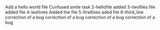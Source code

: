 Add a hello world file
Cunfused smile task
2-hellofile
added 3-twofiles file
added file 4-lastlines
Added the file 5-firstlines
aded file 6-third_line
correction of a bug
correction of a bug
correction of a bug
correction of a bug
